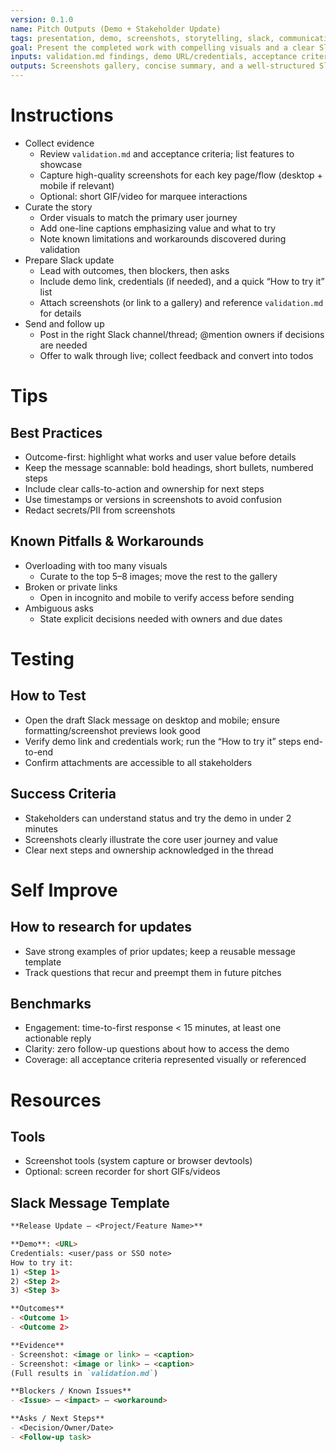 ```yaml
---
version: 0.1.0
name: Pitch Outputs (Demo + Stakeholder Update)
tags: presentation, demo, screenshots, storytelling, slack, communication
goal: Present the completed work with compelling visuals and a clear Slack update, highlighting outcomes, gaps, and next steps
inputs: validation.md findings, demo URL/credentials, acceptance criteria, changelog/PRs, stakeholder list
outputs: Screenshots gallery, concise summary, and a well-structured Slack message with links and attachments
---
```


# Instructions
- Collect evidence
  - Review `validation.md` and acceptance criteria; list features to showcase
  - Capture high-quality screenshots for each key page/flow (desktop + mobile if relevant)
  - Optional: short GIF/video for marquee interactions
- Curate the story
  - Order visuals to match the primary user journey
  - Add one-line captions emphasizing value and what to try
  - Note known limitations and workarounds discovered during validation
- Prepare Slack update
  - Lead with outcomes, then blockers, then asks
  - Include demo link, credentials (if needed), and a quick “How to try it” list
  - Attach screenshots (or link to a gallery) and reference `validation.md` for details
- Send and follow up
  - Post in the right Slack channel/thread; @mention owners if decisions are needed
  - Offer to walk through live; collect feedback and convert into todos

# Tips
## Best Practices
- Outcome-first: highlight what works and user value before details
- Keep the message scannable: bold headings, short bullets, numbered steps
- Include clear calls-to-action and ownership for next steps
- Use timestamps or versions in screenshots to avoid confusion
- Redact secrets/PII from screenshots

## Known Pitfalls & Workarounds
- Overloading with too many visuals
  - Curate to the top 5–8 images; move the rest to the gallery
- Broken or private links
  - Open in incognito and mobile to verify access before sending
- Ambiguous asks
  - State explicit decisions needed with owners and due dates

# Testing
## How to Test
- Open the draft Slack message on desktop and mobile; ensure formatting/screenshot previews look good
- Verify demo link and credentials work; run the “How to try it” steps end-to-end
- Confirm attachments are accessible to all stakeholders

## Success Criteria
- Stakeholders can understand status and try the demo in under 2 minutes
- Screenshots clearly illustrate the core user journey and value
- Clear next steps and ownership acknowledged in the thread

# Self Improve
## How to research for updates
- Save strong examples of prior updates; keep a reusable message template
- Track questions that recur and preempt them in future pitches

## Benchmarks
- Engagement: time-to-first response < 15 minutes, at least one actionable reply
- Clarity: zero follow-up questions about how to access the demo
- Coverage: all acceptance criteria represented visually or referenced

# Resources
## Tools
- Screenshot tools (system capture or browser devtools)
- Optional: screen recorder for short GIFs/videos

## Slack Message Template
```markdown
**Release Update – <Project/Feature Name>**

**Demo**: <URL>  
Credentials: <user/pass or SSO note>  
How to try it:
1) <Step 1>
2) <Step 2>
3) <Step 3>

**Outcomes**
- <Outcome 1>
- <Outcome 2>

**Evidence**
- Screenshot: <image or link> – <caption>
- Screenshot: <image or link> – <caption>
(Full results in `validation.md`)

**Blockers / Known Issues**
- <Issue> – <impact> – <workaround>

**Asks / Next Steps**
- <Decision/Owner/Date>
- <Follow-up task>
```
